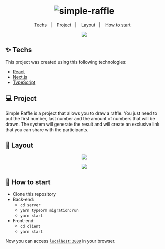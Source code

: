 <h1 align="center">
  <img alt="simple-raffle" title="simple-raffle" src="https://i.ibb.co/NVDPVfB/simple-raffle-title.png" />
</h1>
<p align="center">
  <a href="#-techs">Techs</a>&nbsp;&nbsp;&nbsp;|&nbsp;&nbsp;&nbsp;
  <a href="#-projeto">Project</a>&nbsp;&nbsp;&nbsp;|&nbsp;&nbsp;&nbsp;
  <a href="#-layout">Layout</a>&nbsp;&nbsp;&nbsp;|&nbsp;&nbsp;&nbsp;
  <a href="#-how-to-start">How to start</a>&nbsp;&nbsp;&nbsp;
</p>
<p align="center">
  <img src="https://i.ibb.co/8g3xnbZ/simple-raffle.png" />  
</p>

## ✨ Techs

This project was created using this following technologies:

- [React](https://reactjs.org)
- [Next.js](https://nextjs.org/)
- [TypeScript](https://www.typescriptlang.org/)

## 💻 Project

Simple Raffle is a project that allows you to draw a raffle. You just need to put the first number, last number and the amount of numbers that will be drawn. The system will generate the result and will create an exclusive link that you can share with the participants.

## 🔖 Layout

<p align="center">
  <img src="https://i.ibb.co/m4fGH4S/2021-04-06-18-23-simple-raffle-netlify-app.png" />
</p>

<p align="center">
  <img src="https://i.ibb.co/yP3wmMj/2021-04-06-18-24-simple-raffle-netlify-app.png" />
</p>

## 🚀 How to start

- Clone this repository
- Back-end:
  - `cd server`
  - `yarn typeorm migration:run`
  - `yarn start`
- Front-end: 
  - `cd client`
  - `yarn start`

Now you can access [`localhost:3000`](http://localhost:3000) in your browser.
